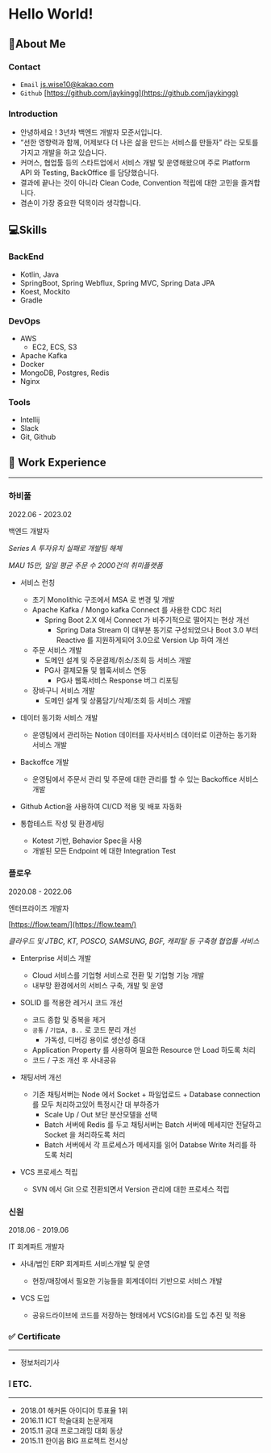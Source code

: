 # Hello World!
## 🙋‍About Me
### **Contact**
- `Email` js.wise10@kakao.com
- `Github` [https://github.com/jaykingg](https://github.com/jaykingg)
### **Introduction**

- 안녕하세요 ! 3년차 백엔드 개발자 모준서입니다.
- “선한 영향력과 함께, 어제보다 더 나은 삶을 만드는 서비스를 만들자” 라는 모토를 가지고 개발을 하고 있습니다.
- 커머스, 협업툴 등의 스타트업에서 서비스 개발 및 운영해왔으며 주로 Platform API 와 Testing, BackOffice 를 담당했습니다.
- 결과에 끝나는 것이 아니라 Clean Code, Convention 적립에 대한 고민을 즐겨합니다.
- 겸손이 가장 중요한 덕목이라 생각합니다.

## 💻Skills

### BackEnd
- Kotlin, Java
- SpringBoot, Spring Webflux, Spring MVC, Spring Data JPA
- Koest, Mockito
- Gradle

### DevOps
- AWS
    - EC2, ECS, S3
- Apache Kafka
- Docker
- MongoDB, Postgres, Redis
- Nginx

### Tools
- Intellij
- Slack
- Git, Github

## 🔆 Work Experience

---

### 하비풀

2022.06 - 2023.02

백엔드 개발자

*Series A 투자유치 실패로 개발팀 해체*

*MAU 15만, 일일 평균 주문 수 2000건의 취미플랫폼*
- 서비스 런칭
    - 초기 Monolithic 구조에서 MSA 로 변경 및 개발
    - Apache Kafka / Mongo kafka Connect 를 사용한 CDC 처리
        - Spring Boot 2.X 에서 Connect 가 비주기적으로 떨어지는 현상 개선
            - Spring Data Stream 이 대부분 동기로 구성되었으나 Boot 3.0 부터 Reactive 를 지원하게되어 3.0으로 Version Up 하여 개선
    - 주문 서비스 개발
        - 도메인 설계 및 주문결제/취소/조회 등 서비스 개발
        - PG사 결제모듈 및 웹훅서비스 연동
            - PG사 웹훅서비스 Response 버그 리포팅
    - 장바구니 서비스 개발
        - 도메인 설계 및 상품담기/삭제/조회 등 서비스 개발

- 데이터 동기화 서비스 개발
    - 운영팀에서 관리하는 Notion 데이터를 자사서비스 데이터로 이관하는 동기화 서비스 개발

- Backoffce 개발
    - 운영팀에서 주문서 관리 및 주문에 대한 관리를 할 수 있는 Backoffice 서비스 개발

- Github Action을 사용하여 CI/CD  적용 및 배포 자동화

- 통합테스트 작성 및 환경세팅
    - Kotest 기반, Behavior Spec을 사용
    - 개발된 모든 Endpoint 에 대한 Integration Test

### 플로우

2020.08 - 2022.06

엔터프라이즈 개발자

[https://flow.team/](https://flow.team/)

*클라우드 및 JTBC, KT, POSCO, SAMSUNG, BGF, 캐피탈 등 구축형 협업툴 서비스*

- Enterprise 서비스 개발
    - Cloud 서비스를 기업형 서비스로 전환 및 기업형 기능 개발
    - 내부망 환경에서의 서비스 구축, 개발 및 운영

- SOLID 를 적용한 레거시 코드 개선
    - 코드 종합 및 중복을 제거
    - `공통` / `기업A, B..` 로 코드 분리 개선
        - 가독성, 디버깅 용이로 생산성 증대
    - Application Property 를 사용하여 필요한 Resource 만 Load 하도록 처리
    - 코드 / 구조 개선 후 사내공유

- 채팅서버 개선
    - 기존 채팅서버는 Node 에서 Socket + 파일업로드 + Database connection 를 모두 처리하고있어 특정시간 대 부하증가
        - Scale Up / Out 보단 분산모델을 선택
        - Batch 서버에 Redis 를 두고 채팅서버는 Batch 서버에 메세지만 전달하고 Socket 을 처리하도록 처리
        - Batch 서버에서 각 프로세스가 메세지를 읽어 Databse Write 처리를 하도록 처리

- VCS 프로세스 적립
    - SVN 에서 Git 으로 전환되면서 Version 관리에 대한 프로세스 적립

### 신원

2018.06 - 2019.06

IT 회계파트 개발자

- 사내/법인 ERP 회계파트 서비스개발 및 운영
    - 현장/매장에서 필요한 기능들을 회계데이터 기반으로 서비스 개발

- VCS 도입
    - 공유드라이브에 코드를 저장하는 형태에서 VCS(Git)를 도입 추진 및 적용

### ✅ Certificate

---

- 정보처리기사

### ❕ ETC.

---

- 2018.01 해커톤 아이디어 투표율 1위
- 2016.11 ICT 학술대회 논문게재
- 2015.11 공대 프로그래밍 대회 동상
- 2015.11 한이음 BIG 프로젝트 전시상